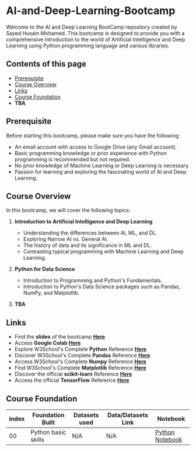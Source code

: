 # AI-and-Deep-Learning-Bootcamp
Welcome to the AI and Deep Learning BootCamp repository created by Sayed Husain Mohamed. This bootcamp is designed to provide you with a comprehensive introduction to the world of Artificial Intelligence and Deep Learning using Python programming language and various libraries.


## Contents of this page
- [Prerequisite](https://github.com/Sayed-Husain/AI-and-Deep-Learning-Bootcamp/tree/main#prerequisite)
- [Course Overview](https://github.com/Sayed-Husain/AI-and-Deep-Learning-Bootcamp#course-overview)
- [Links](https://github.com/Sayed-Husain/AI-and-Deep-Learning-Bootcamp/tree/main#links)
- [Course Foundation](https://github.com/Sayed-Husain/AI-and-Deep-Learning-Bootcamp/tree/main#course-foundation)
- **TBA**


## Prerequisite
Before starting this bootcamp, please make sure you have the following:

- An email account with access to Google Drive (any Gmail account).
- Basic programming knowledge or prior experience with Python programming is recommended but not required.
- No prior knowledge of Machine Learning or Deep Learning is necessary.
- Passion for learning and exploring the fascinating world of AI and Deep Learning.

## Course Overview
In this bootcamp, we will cover the following topics:

1. **Introduction to Artificial Intelligence and Deep Learning**
   - Understanding the differences between AI, ML, and DL.
   - Exploring Narrow AI vs. General AI.
   - The history of data and its significance in ML and DL.
   - Contrasting typical programming with Machine Learning and Deep Learning.

2. **Python for Data Science**
   - Introduction to Programming and Python's Fundamentals.
   - Introduction to Python's Data Science packages such as Pandas, NumPy, and Matplotlib.

4. **TBA**


## Links
* Find the **slides** of the bootcamp [**Here**](https://github.com/Sayed-Husain/AI-and-Deep-Learning-Bootcamp/blob/main/Slides.pdf)
* Access **Google Colab** [**Here**](https://colab.research.google.com/)
* Explore W3School's Complete **Python** Reference [**Here**](https://www.w3schools.com/python/default.asp)
* Discover W3School's Complete **Pandas** Reference [**Here**](https://www.w3schools.com/python/pandas/default.asp)
* Access W3School's Complete **Numpy** Reference [**Here**](https://www.w3schools.com/python/numpy/default.asp)
* Find W3School's Complete **Matplotlib** Reference [**Here**](https://www.w3schools.com/python/matplotlib_intro.asp)
* Discover the official **scikit-learn** Reference [**Here**](https://scikit-learn.org/stable/)
* Access the official **TensorFlow** Reference [**Here**](https://www.tensorflow.org/tutorials)

  
## Course Foundation

| index | Foundation Bulit | Datasets used | Data/Datasets Link | Notebook |
| ----- |  ----- |  ----- |  ----- |  ----- |
| 00 | Python basic skills | N/A | N/A | [Python Notebook](https://github.com/Sayed-Husain/AI-and-Deep-Learning-Bootcamp/blob/main/Notebooks/Python%20Basics.ipynb) |




   
